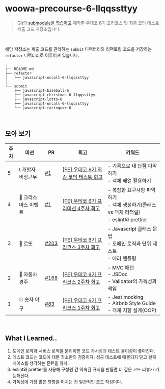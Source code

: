 # woowa-precourse-6-llqqssttyy

> Git의 [submodule을 학습하고](https://velog.io/@llqqssttyy/GitGitHub-%EC%84%9C%EB%B8%8C%EB%AA%A8%EB%93%88%EC%9D%84-%ED%99%9C%EC%9A%A9%ED%95%B4-%ED%94%84%EB%A6%AC%EC%BD%94%EC%8A%A4-%EC%A0%80%EC%9E%A5%EC%86%8C-%EA%B4%80%EB%A6%AC%ED%95%98%EA%B8%B0) 제작한 우테코 6기 프리코스 및 최종 코딩 테스트 제출 코드 저장소입니다.

<br/>

해당 저장소는 제출 코드를 관리하는 `submit` 디렉터리와 리팩토링 코드를 저장하는 `refactor` 디렉터리로 이루어져 있습니다.

```
.
├── README.md
├── refactor
│   └── javascript-oncall-6-llqqssttyy
│
└── submit
    ├── javascript-baseball-6
    ├── javascript-christmas-6-llqqssttyy
    ├── javascript-lotto-6
    ├── javascript-oncall-6-llqqssttyy
    └── javascript-racingcar-6
```

<br/>

## 모아 보기

<table>
  <thead>
    <th>주차</th>
    <th>미션</th>
    <th>PR</th>
    <th>회고</th>
    <th>키워드</th>
  </thead>

  <tbody>
    <tr>
      <td>5</td>
      <td>📞 개발자 비상근무</td>
      <td>
        <a href="https://github.com/llqqssttyy/javascript-oncall-6-llqqssttyy/pull/1">#1</a>
      </td>
      <td>
        <a href="https://velog.io/@llqqssttyy/FE-%EC%9A%B0%ED%85%8C%EC%BD%94-6%EA%B8%B0-%EC%B5%9C%EC%A2%85-%EC%BD%94%EB%94%A9-%ED%85%8C%EC%8A%A4%ED%8A%B8-%ED%9A%8C%EA%B3%A0">[FE] 우테코 6기 최종 코딩 테스트 회고
</a>
      </td>
      <td>
        - 기록으로 내 단점 파악하기<br/>- 객체 배열 활용하기<br/>
      </td>
    </tr>
    <tr>
      <td>4</td>
      <td>🎄 크리스마스 이벤트</td>
      <td>
        <a href="https://github.com/llqqssttyy/javascript-christmas-6-llqqssttyy/pull/1">#1</a>
      </td>
      <td>
        <a href="https://velog.io/@llqqssttyy/FE-%EC%9A%B0%ED%85%8C%EC%BD%94-%ED%94%84%EB%A6%AC%EB%AF%B8%EC%85%98-4%EC%A3%BC%EC%B0%A8-%ED%94%84%EB%A6%AC%EC%BD%94%EC%8A%A4-%EB%A7%88%EB%AC%B4%EB%A6%AC">[FE] 우테코 6기 프리미션 4주차 회고</a>
      </td>
      <td>
        - 복잡한 요구사항 파악하기<br/>- 객체 생성하기(클래스 vs 객체 리터럴)<br/>  - eslint와 prettier<br/>
      </td>
    </tr>
    <tr>
      <td>3</td>
      <td>💸 로또</td>
      <td>
        <a href="https://github.com/woowacourse-precourse/javascript-lotto-6/pull/203">#203</a>
      </td>
      <td>
        <a href="https://velog.io/@llqqssttyy/FE-%EC%9A%B0%ED%85%8C%EC%BD%94-6%EA%B8%B0-%ED%94%84%EB%A6%AC%EC%BD%94%EC%8A%A4-3%EC%A3%BC%EC%B0%A8-%ED%9A%8C%EA%B3%A0-6zcqs6o1">[FE] 우테코 6기 프리코스 3주차 회고</a>
      </td>
      <td>
        - Javascript 클래스 문법<br/>- 도메인 로직과 단위 테스트<br/>- 에러 핸들링<br/>  
      </td>
    </tr>
    <tr>
      <td>2</td>
      <td>🚗 자동차 경주</td>
      <td>
        <a href="https://github.com/woowacourse-precourse/javascript-racingcar-6/pull/168">#168</a>
      </td>
      <td>
        <a href="https://velog.io/@llqqssttyy/FE-%EC%9A%B0%ED%85%8C%EC%BD%94-6%EA%B8%B0-%ED%94%84%EB%A6%AC%EC%BD%94%EC%8A%A4-2%EC%A3%BC%EC%B0%A8-%ED%9A%8C%EA%B3%A0">[FE] 우테코 6기 프리코스 2주차 회고</a>
      </td>
      <td>
        - MVC 패턴<br/>- JSDoc<br/>- Validator의 가독성과 책임<br/>
      </td>
    </tr>
    <tr>
      <td>1</td>
      <td>⚾️ 숫자 야구</td>
      <td>
        <a href="https://github.com/woowacourse-precourse/javascript-baseball-6/pull/83">#83</a>
      </td>
      <td>
        <a href="https://velog.io/@llqqssttyy/FE-%EC%9A%B0%ED%85%8C%EC%BD%94-6%EA%B8%B0-%ED%94%84%EB%A6%AC%EC%BD%94%EC%8A%A4-1%EC%A3%BC%EC%B0%A8-%ED%9A%8C%EA%B3%A0">[FE] 우테코 6기 프리코스 1주차 회고</a>
      </td>
      <td>
        - Jest mocking<br/>- Airbnb Style Guide<br/>- 객체 지향 설계(OOP)<br/>
      </td>
    </tr>
  </tbody>
</table>

<br/>

## What I Learned..

1. 도메인 로직과 서비스 로직을 분리하면 코드 가시성과 테스트 용이성이 좋아진다.
2. 테스트 코드는 코드에 대한 최소한의 검증이다. 성공 테스트에 매몰되지 말고 실패 케이스를 생각하는 훈련을 하자.
3. eslint와 prettier를 사용해 구성원 간 약속된 규칙을 만들면 더 깊은 코드 리뷰가 가능해진다.
4. 가독성에 가장 많은 영향을 미치는 건 일관적인 코드 작성이다.

